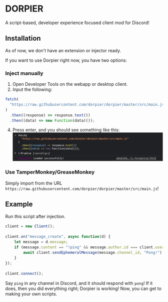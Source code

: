 # DORPIER
A script-based, developer experience focused client mod for Discord!

## Installation
As of now, we don't have an extension or injector ready.

If you want to use Dorpier right now, you have two options:

### Inject manually
1) Open Developer Tools on the webapp or desktop client.
3) Input the following:
```js
fetch(
  "https://raw.githubusercontent.com/dorpier/dorpier/master/src/main.js"
)
  .then((response) => response.text())
  .then((data) => new Function(data)());
```
4) Press enter, and you should see something like this:
![Screenshot of Developer Tools](/images/loaded.png)

### Use TamperMonkey/GreaseMonkey
Simply import from the URL `https://raw.githubusercontent.com/dorpier/dorpier/master/src/main.js`!



## Example
Run this script after injection.
```js
client = new Client();

client.on("message_create", async function(d) {
    let message = d.message;
    if (message.content == "!ping" && message.author.id === client.user.id) {
        await client.sendEphemeralMessage(message.channel_id, "Pong!");
    }
});

client.connect();
```
Say `ping` in any channel in Discord, and it should respond with `pong`! If it does, then you did everything right; Dorpier is working! Now, you can get to making your own scripts.
